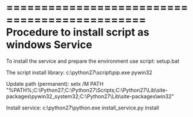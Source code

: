 ==============================================
Procedure to install script as windows Service
==============================================
To install the service and prepare the environment use script: setup.bat

The script install library:
c:\python27\script\pip.exe pywin32

Update path (permanent):
setx /M PATH "%PATH%;C:\Python27;C:\Python27\Scripts;C:\Python27\Lib\site-packages\pywin32_system32;C:\Python27\Lib\site-packages\win32"

Install service:
c:\python27\python.exe install_service.py install


